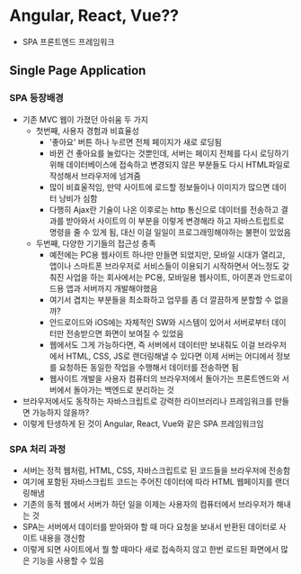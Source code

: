 # Angular, React, Vue??

- SPA 프론트엔드 프레임워크

## Single Page Application

### SPA 등장배경

- 기존 MVC 웹이 가졌던 아쉬움 두 가지
  - 첫번째, 사용자 경험과 비효율성
    - '좋아요' 버튼 하나 누르면 전체 페이지가 새로 로딩됨
    - 바뀐 건 좋아요를 눌렀다는 것뿐인데, 서버는 페이지 전체를 다시 로딩하기 위해 데이터베이스에 접속하고 변경되지 않은 부분들도 다시 HTML파일로 작성해서 브라우저에 넘겨줌
    - 많이 비효울적임, 만약 사이트에 로드할 정보들이나 이미지가 많으면 데이터 낭비가 심함
    - 다행히 Ajax란 기술이 나온 이후로는 http 통신으로 데이터를 전송하고 결과를 받아와서 사이트의 이 부분을 이렇게 변경해라 하고 자바스트립트로 명령을 줄 수 있게 됨, 대신 이걸 일일이 프로그래밍해야하는 불편이 있었음
  - 두번째, 다양한 기기들의 접근성 충족
    - 예전에는 PC용 웹사이트 하나만 만들면 되었지만, 모바일 시대가 열리고, 앱이나 스마트폰 브라우저로 서비스들이 이용되기 시작하면서 어느정도 갖춰진 사업을 하는 회사에서는 PC용, 모바일용 웹사이트, 아이폰과 안드로이드용 앱과 서버까지 개발해야했음
    - 여기서 겹치는 부분들을 최소화하고 업무를 좀 더 깔끔하게 분할할 수 없을까?
    - 안드로이드와 iOS에는 자체적인 SW와 시스템이 있어서 서버로부터 데이터만 전송받으면 화면이 보여질 수 있었음
    - 웹에서도 그게 가능하다면, 즉 서버에서 데이터만 보내줘도 이걸 브라우저에서 HTML, CSS, JS로 랜더링해낼 수 있다면 이제 서버는 어디에서 정보를 요청하든 동일한 작업을 수행해서 데이터를 전송하면 됨
    - 웹사이트 개발을 사용자 컴퓨터의 브라우저에서 돌아가는 프론트엔드와 서버에서 돌아가는 백엔드로 분리하는 것
- 브라우저에서도 동작하는 자바스크립트로 강력한 라이브러리나 프레임워크를 만들면 가능하지 않을까?
- 이렇게 탄생하게 된 것이 Angular, React, Vue와 같은 SPA 프레임워크임

### SPA 처리 과정

- 서버는 정적 웹처럼, HTML, CSS, 자바스크립트로 된 코드들을 브라우저에 전송함
- 여기에 포함된 자바스크립트 코드는 주어진 데이터에 따라 HTML 웹페이지를 랜더링해냄
- 기존의 동적 웹에서 서버가 하던 일을 이제는 사용자의 컴퓨터에서 브라우저가 해내는 것
- SPA는 서버에서 데이터를 받아와야 할 때 마다 요청을 보내서 반환된 데이터로 사이트 내용을 갱신함
- 이렇게 되면 사이트에서 뭘 할 때마다 새로 접속하지 않고 한번 로드된 화면에서 많은 기능을 사용할 수 있음